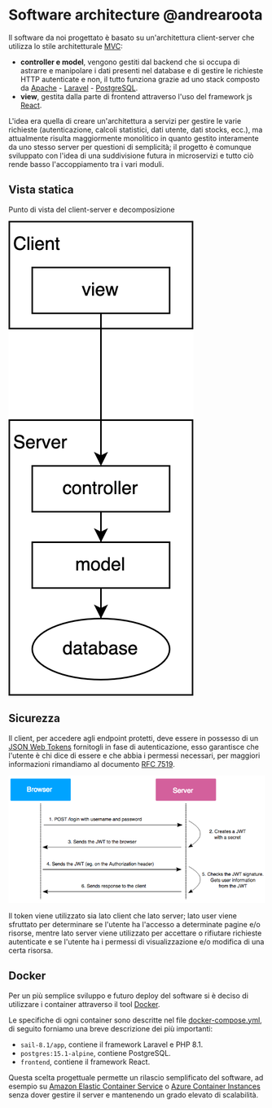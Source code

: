 # Software architecture @andrearoota

Il software da noi progettato è basato su un'architettura client-server che utilizza lo stile architetturale [MVC](https://en.wikipedia.org/wiki/Model%E2%80%93view%E2%80%93controller):
- **controller e model**, vengono gestiti dal backend che si occupa di astrarre e manipolare i dati presenti nel database e di gestire le richieste HTTP autenticate e non, il tutto funziona grazie ad uno stack composto da [Apache](https://httpd.apache.org/) - [Laravel](https://laravel.com/) - [PostgreSQL](https://www.postgresql.org/).
- **view**, gestita dalla parte di frontend attraverso l'uso del framework js [React](https://reactjs.org/).

L'idea era quella di creare un'architettura a servizi per gestire le varie richieste (autenticazione, calcoli statistici, dati utente, dati stocks, ecc.), ma attualmente risulta maggiormente monolitico in quanto gestito interamente da uno stesso server per questioni di semplicità; il progetto è comunque sviluppato con l'idea di una suddivisione futura in microservizi e tutto ciò rende basso l'accoppiamento tra i vari moduli.

## Vista statica
Punto di vista del client-server e decomposizione

![img](./asset/client-server-diagram.png)



## Sicurezza
Il client, per accedere agli endpoint protetti, deve essere in possesso di un [JSON Web Tokens](https://jwt.io/) fornitogli in fase di autenticazione, esso garantisce che l'utente è chi dice di essere e che abbia i permessi necessari, per maggiori informazioni rimandiamo al documento [RFC 7519](https://tools.ietf.org/html/rfc7519).

![img](./asset/JWT_diagram.png)

Il token viene utilizzato sia lato client che lato server; lato user viene sfruttato per determinare se l'utente ha l'accesso a determinate pagine e/o risorse, mentre lato server viene utilizzato per accettare o rifiutare richieste autenticate e se l'utente ha i permessi di visualizzazione e/o modifica di una certa risorsa.

## Docker
Per un più semplice sviluppo e futuro deploy del software si è deciso di utilizzare i container attraverso il tool [Docker](https://www.docker.com/).

Le specifiche di ogni container sono descritte nel file [docker-compose.yml](../../backend/docker-compose.yml), di seguito forniamo una breve descrizione dei più importanti:
- `sail-8.1/app`, contiene il framework Laravel e PHP 8.1.
- `postgres:15.1-alpine`, contiene PostgreSQL.
- `frontend`, contiene il framework React.

Questa scelta progettuale permette un rilascio semplificato del software, ad esempio su [Amazon Elastic Container Service](https://aws.amazon.com/it/ecs/) o [Azure Container Instances](https://azure.microsoft.com/it-it/products/container-instances) senza dover gestire il server e mantenendo un grado elevato di scalabilità.
